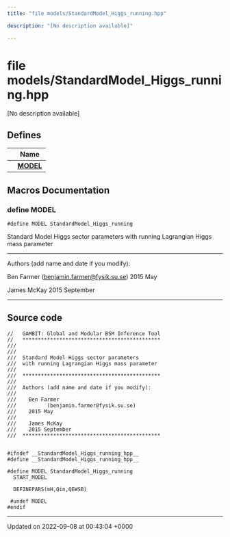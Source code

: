 ```yaml
---
title: "file models/StandardModel_Higgs_running.hpp"

description: "[No description available]"

---
```


# file models/StandardModel_Higgs_running.hpp

[No description available]

## Defines

|                | Name           |
| -------------- | -------------- |
|  | **[MODEL](/documentation/code/files/standardmodel__higgs__running_8hpp/#define-model)**  |




## Macros Documentation

### define MODEL

```
#define MODEL StandardModel_Higgs_running
```


Standard Model Higgs sector parameters with running Lagrangian Higgs mass parameter



------------------

Authors (add name and date if you modify):

Ben Farmer ([benjamin.farmer@fysik.su.se](mailto:benjamin.farmer@fysik.su.se)) 2015 May

James McKay 2015 September 

------------------


## Source code

```
//   GAMBIT: Global and Modular BSM Inference Tool
//   *********************************************
///
///
///  Standard Model Higgs sector parameters
///  with running Lagrangian Higgs mass parameter
///
///  *********************************************
///
///  Authors (add name and date if you modify):
///
///    Ben Farmer
///          (benjamin.farmer@fysik.su.se)
///    2015 May
///
///    James McKay
///    2015 September
///  *********************************************


#ifndef __StandardModel_Higgs_running_hpp__
#define __StandardModel_Higgs_running_hpp__

#define MODEL StandardModel_Higgs_running
  START_MODEL

  DEFINEPARS(mH,Qin,QEWSB)

 #undef MODEL
#endif
```


-------------------------------

Updated on 2022-09-08 at 00:43:04 +0000
